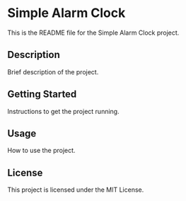 # Simple Alarm Clock

This is the README file for the Simple Alarm Clock project.

## Description

Brief description of the project.

## Getting Started

Instructions to get the project running.

## Usage

How to use the project.

## License

This project is licensed under the MIT License.